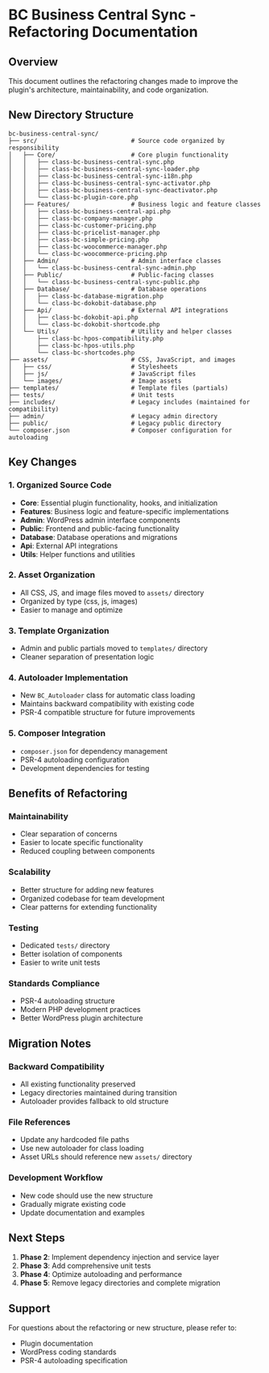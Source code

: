 # BC Business Central Sync - Refactoring Documentation

## Overview

This document outlines the refactoring changes made to improve the plugin's architecture, maintainability, and code organization.

## New Directory Structure

```
bc-business-central-sync/
├── src/                          # Source code organized by responsibility
│   ├── Core/                     # Core plugin functionality
│   │   ├── class-bc-business-central-sync.php
│   │   ├── class-bc-business-central-sync-loader.php
│   │   ├── class-bc-business-central-sync-i18n.php
│   │   ├── class-bc-business-central-sync-activator.php
│   │   ├── class-bc-business-central-sync-deactivator.php
│   │   └── class-bc-plugin-core.php
│   ├── Features/                 # Business logic and feature classes
│   │   ├── class-bc-business-central-api.php
│   │   ├── class-bc-company-manager.php
│   │   ├── class-bc-customer-pricing.php
│   │   ├── class-bc-pricelist-manager.php
│   │   ├── class-bc-simple-pricing.php
│   │   ├── class-bc-woocommerce-manager.php
│   │   └── class-bc-woocommerce-pricing.php
│   ├── Admin/                    # Admin interface classes
│   │   └── class-bc-business-central-sync-admin.php
│   ├── Public/                   # Public-facing classes
│   │   └── class-bc-business-central-sync-public.php
│   ├── Database/                 # Database operations
│   │   ├── class-bc-database-migration.php
│   │   └── class-bc-dokobit-database.php
│   ├── Api/                      # External API integrations
│   │   ├── class-bc-dokobit-api.php
│   │   └── class-bc-dokobit-shortcode.php
│   └── Utils/                    # Utility and helper classes
│       ├── class-bc-hpos-compatibility.php
│       ├── class-bc-hpos-utils.php
│       └── class-bc-shortcodes.php
├── assets/                       # CSS, JavaScript, and images
│   ├── css/                      # Stylesheets
│   ├── js/                       # JavaScript files
│   └── images/                   # Image assets
├── templates/                    # Template files (partials)
├── tests/                        # Unit tests
├── includes/                     # Legacy includes (maintained for compatibility)
├── admin/                        # Legacy admin directory
├── public/                       # Legacy public directory
└── composer.json                 # Composer configuration for autoloading
```

## Key Changes

### 1. Organized Source Code
- **Core**: Essential plugin functionality, hooks, and initialization
- **Features**: Business logic and feature-specific implementations
- **Admin**: WordPress admin interface components
- **Public**: Frontend and public-facing functionality
- **Database**: Database operations and migrations
- **Api**: External API integrations
- **Utils**: Helper functions and utilities

### 2. Asset Organization
- All CSS, JS, and image files moved to `assets/` directory
- Organized by type (css, js, images)
- Easier to manage and optimize

### 3. Template Organization
- Admin and public partials moved to `templates/` directory
- Cleaner separation of presentation logic

### 4. Autoloader Implementation
- New `BC_Autoloader` class for automatic class loading
- Maintains backward compatibility with existing code
- PSR-4 compatible structure for future improvements

### 5. Composer Integration
- `composer.json` for dependency management
- PSR-4 autoloading configuration
- Development dependencies for testing

## Benefits of Refactoring

### Maintainability
- Clear separation of concerns
- Easier to locate specific functionality
- Reduced coupling between components

### Scalability
- Better structure for adding new features
- Organized codebase for team development
- Clear patterns for extending functionality

### Testing
- Dedicated `tests/` directory
- Better isolation of components
- Easier to write unit tests

### Standards Compliance
- PSR-4 autoloading structure
- Modern PHP development practices
- Better WordPress plugin architecture

## Migration Notes

### Backward Compatibility
- All existing functionality preserved
- Legacy directories maintained during transition
- Autoloader provides fallback to old structure

### File References
- Update any hardcoded file paths
- Use new autoloader for class loading
- Asset URLs should reference new `assets/` directory

### Development Workflow
- New code should use the new structure
- Gradually migrate existing code
- Update documentation and examples

## Next Steps

1. **Phase 2**: Implement dependency injection and service layer
2. **Phase 3**: Add comprehensive unit tests
3. **Phase 4**: Optimize autoloading and performance
4. **Phase 5**: Remove legacy directories and complete migration

## Support

For questions about the refactoring or new structure, please refer to:
- Plugin documentation
- WordPress coding standards
- PSR-4 autoloading specification
